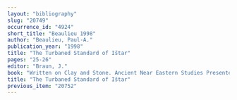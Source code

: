 ```yaml
---
layout: "bibliography"
slug: "20749"
occurrence_id: "4924"
short_title: "Beaulieu 1998"
author: "Beaulieu, Paul-A."
publication_year: "1998"
title: "The Turbaned Standard of Ištar"
pages: "25-26"
editor: "Braun, J."
book: "Written on Clay and Stone. Ancient Near Eastern Studies Presented to Krystyna Szarzyńska on the Occasion of her 80th Birthday, Fs.Szarzyńska (Warsaw)"
title: "The Turbaned Standard of Ištar"
previous_item: "20752"
---
```

